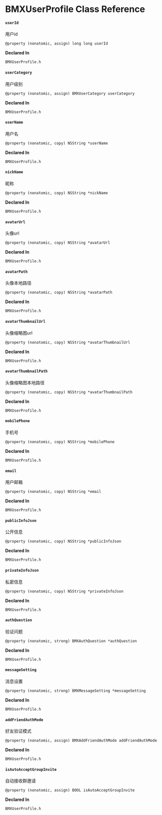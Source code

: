# BMXUserProfile Class Reference

#### &#x20; `userId`

用户id

`@property (nonatomic, assign) long long userId`

**Declared In**

`BMXUserProfile.h`

#### &#x20; `userCategory`

用户级别

`@property (nonatomic, assign) BMXUserCategory userCategory`

**Declared In**

`BMXUserProfile.h`

#### &#x20; `userName`

用户名

`@property (nonatomic, copy) NSString *userName`

**Declared In**

`BMXUserProfile.h`

#### &#x20; `nickName`

昵称

`@property (nonatomic, copy) NSString *nickName`

**Declared In**

`BMXUserProfile.h`

#### &#x20; `avatarUrl`

头像url

`@property (nonatomic, copy) NSString *avatarUrl`

**Declared In**

`BMXUserProfile.h`

#### &#x20; `avatarPath`

头像本地路径

`@property (nonatomic, copy) NSString *avatarPath`

**Declared In**

`BMXUserProfile.h`

#### &#x20; `avatarThumbnailUrl`

头像缩略图url

`@property (nonatomic, copy) NSString *avatarThumbnailUrl`

**Declared In**

`BMXUserProfile.h`

#### &#x20; `avatarThumbnailPath`

头像缩略图本地路径

`@property (nonatomic, copy) NSString *avatarThumbnailPath`

**Declared In**

`BMXUserProfile.h`

#### &#x20; `mobilePhone`

手机号

`@property (nonatomic, copy) NSString *mobilePhone`

**Declared In**

`BMXUserProfile.h`

#### &#x20; `email`

用户邮箱

`@property (nonatomic, copy) NSString *email`

**Declared In**

`BMXUserProfile.h`

#### &#x20; `publicInfoJson`

公开信息

`@property (nonatomic, copy) NSString *publicInfoJson`

**Declared In**

`BMXUserProfile.h`

#### &#x20; `privateInfoJson`

私密信息

`@property (nonatomic, copy) NSString *privateInfoJson`

**Declared In**

`BMXUserProfile.h`

#### &#x20; `authQuestion`

验证问题

`@property (nonatomic, strong) BMXAuthQuestion *authQuestion`

**Declared In**

`BMXUserProfile.h`

#### &#x20; `messageSetting`

消息设置

`@property (nonatomic, strong) BMXMessageSetting *messageSetting`

**Declared In**

`BMXUserProfile.h`

#### &#x20; `addFriendAuthMode`

好友验证模式

`@property (nonatomic, assign) BMXAddFriendAuthMode addFriendAuthMode`

**Declared In**

`BMXUserProfile.h`

#### &#x20; `isAutoAcceptGroupInvite`

自动接收群邀请

`@property (nonatomic, assign) BOOL isAutoAcceptGroupInvite`

**Declared In**

`BMXUserProfile.h`
